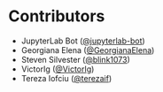 # Contributors

* JupyterLab Bot ([@jupyterlab-bot](https://crowdin.com/profile/jupyterlab-bot))
* Georgiana Elena ([@GeorgianaElena](https://crowdin.com/profile/GeorgianaElena))
* Steven Silvester ([@blink1073](https://crowdin.com/profile/blink1073))
* VictorIg ([@VictorIg](https://crowdin.com/profile/VictorIg))
* Tereza Iofciu ([@terezaif](https://crowdin.com/profile/terezaif))
